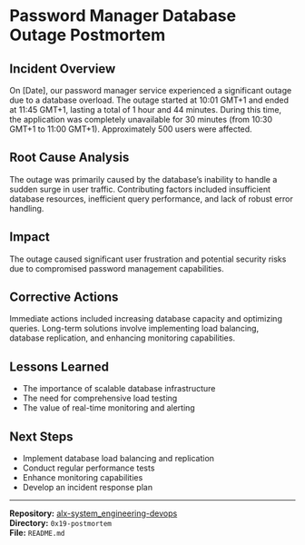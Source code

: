 # Password Manager Database Outage Postmortem

## Incident Overview

On [Date], our password manager service experienced a significant outage due to a database overload. The outage started at 10:01 GMT+1 and ended at 11:45 GMT+1, lasting a total of 1 hour and 44 minutes. During this time, the application was completely unavailable for 30 minutes (from 10:30 GMT+1 to 11:00 GMT+1). Approximately 500 users were affected.

## Root Cause Analysis

The outage was primarily caused by the database’s inability to handle a sudden surge in user traffic. Contributing factors included insufficient database resources, inefficient query performance, and lack of robust error handling.

## Impact

The outage caused significant user frustration and potential security risks due to compromised password management capabilities.

## Corrective Actions

Immediate actions included increasing database capacity and optimizing queries. Long-term solutions involve implementing load balancing, database replication, and enhancing monitoring capabilities.

## Lessons Learned

- The importance of scalable database infrastructure
- The need for comprehensive load testing
- The value of real-time monitoring and alerting

## Next Steps

- Implement database load balancing and replication
- Conduct regular performance tests
- Enhance monitoring capabilities
- Develop an incident response plan

---

**Repository:** [alx-system_engineering-devops](https://github.com/OCHHQ/alx-system_engineering-devops)  
**Directory:** `0x19-postmortem`  
**File:** `README.md`

